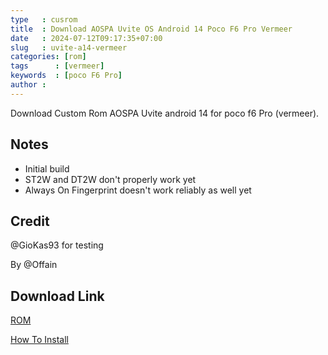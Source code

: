 ```yaml
---
type   : cusrom
title  : Download AOSPA Uvite OS Android 14 Poco F6 Pro Vermeer
date   : 2024-07-12T09:17:35+07:00
slug   : uvite-a14-vermeer
categories: [rom]
tags      : [vermeer]
keywords  : [poco F6 Pro]
author : 
---
```


Download Custom Rom AOSPA Uvite android 14  for poco f6 Pro (vermeer).

## Notes
- Initial build 
- ST2W and DT2W don't properly work yet
- Always On Fingerprint doesn't work reliably as well yet

## Credit 
@GioKas93 for testing 

By @Offain


## Download Link
[ROM](https://sourceforge.net/projects/paranoid-android/files/Redmi-K70/aospa-uvite-unofficial-vermeer-20240618-image.zip/download)

[How To Install](https://t.me/PocoF6proGlobal/1600)

